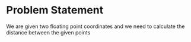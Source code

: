 # Problem Statement
We are given two floating point coordinates and we need to calculate the distance between the given points
